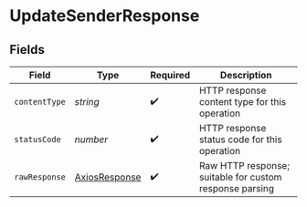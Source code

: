 # UpdateSenderResponse


## Fields

| Field                                                   | Type                                                    | Required                                                | Description                                             |
| ------------------------------------------------------- | ------------------------------------------------------- | ------------------------------------------------------- | ------------------------------------------------------- |
| `contentType`                                           | *string*                                                | :heavy_check_mark:                                      | HTTP response content type for this operation           |
| `statusCode`                                            | *number*                                                | :heavy_check_mark:                                      | HTTP response status code for this operation            |
| `rawResponse`                                           | [AxiosResponse](https://axios-http.com/docs/res_schema) | :heavy_check_mark:                                      | Raw HTTP response; suitable for custom response parsing |